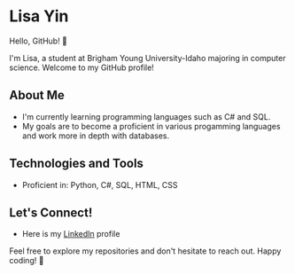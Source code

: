 # Lisa Yin

Hello, GitHub! 👋

I'm Lisa, a student at Brigham Young University-Idaho majoring in computer science. Welcome to my GitHub profile!

## About Me

- I'm currently learning programming languages such as C# and SQL.
- My goals are to become a proficient in various progamming languages and work more in depth with databases.

## Technologies and Tools

- Proficient in: Python, C#, SQL, HTML, CSS

## Let's Connect!

- Here is my [LinkedIn](www.linkedin.com/in/lisa-yin-1461b8162) profile

Feel free to explore my repositories and don't hesitate to reach out. Happy coding! 🚀
